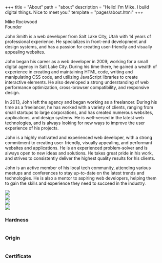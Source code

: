 +++
title = "About"
path = "about"
description = "Hello! I’m Mike. I build digital things. Nice to meet you."
template = "pages/about.html"
+++

<div class="uk-grid-margin uk-container uk-container-expand-right">
    <div class="grid-expand uk-grid-column-large uk-grid" uk-grid>
        <div class="uk-width-3-5@l">
            <div class="uk-margin uk-container-item-padding-remove-right">
                <div class="uk-panel uk-margin-remove-first-child">
                    <img class="" alt data-src="https://dummyimage.com/1200x600" data-sizes="(min-width: 1200px) 1200px" data-width="1200" data-height="600" uk-img>             
                    <div class="el-title uk-h4 uk-margin-top uk-margin-remove-bottom">Mike Rockwood</div>        
                    <div class="el-meta uk-text-meta uk-text-emphasis">Founder</div>        
                </div>
            </div>
        </div>
        <div class="uk-width-2-5@l uk-flex-first@l">
            <div class="uk-panel uk-margin uk-width-xlarge uk-margin-auto-right@s uk-margin-remove-left@s uk-margin-auto uk-text-left">
                <p>John Smith is a web developer from Salt Lake City, Utah with 14 years of professional experience. He specializes in front-end development and design systems, and has a passion for creating user-friendly and visually appealing websites.</p>
                <p>John began his career as a web developer in 2009, working for a small digital agency in Salt Lake City. During his time there, he gained a wealth of experience in creating and maintaining HTML code, writing and manipulating CSS code, and utilizing JavaScript libraries to create interactive elements. He also developed a strong understanding of web performance optimization, cross-browser compatibility, and responsive design.</p>
                <p class="uk-text-lead">In 2013, John left the agency and began working as a freelancer. During his time as a freelancer, he has worked with a variety of clients, ranging from small startups to large corporations, and has created numerous websites, applications, and design systems. He is well-versed in the latest web technologies, and is always looking for new ways to improve the user experience of his projects.</p>
                <p>John is a highly motivated and experienced web developer, with a strong commitment to creating user-friendly, visually appealing, and performant websites and applications. He is an experienced problem-solver and is always open to new ideas and solutions. He takes great pride in his work, and strives to consistently deliver the highest quality results for his clients.</p>
                <p>John is an active member of his local tech community, attending various meetups and conferences to stay up-to-date on the latest trends and technologies. He is also a mentor to aspiring web developers, helping them to gain the skills and experience they need to succeed in the industry.</p>
            </div>
        </div>
    </div>
</div>


<section class="uk-section uk-section-large">
    <div class="uk-grid uk-child-width-1-2 uk-child-width-1-4@m uk-grid-collapse" uk-grid>
        <div><img src="https://source.unsplash.com/ieic5Tq8YMk"></div>
        <div><img src="https://source.unsplash.com/pzzHdzlFFXE"></div>
        <div><img src="https://source.unsplash.com/v6aIiHkNTMo"></div>
        <div><img src="https://source.unsplash.com/Ql4Y26OsEoY"></div>
    </div>
</section>


<section class="uk-section">
    <div class="uk-container">
        <div class="uk-margin-large uk-width-xlarge@s uk-text-center">
            <div class="uk-child-width-1-1 uk-child-width-1-3@s uk-grid-large uk-grid-divider uk-grid-match" uk-grid>
                <div>
                    <div class="uk-panel uk-margin-remove-first-child" uk-scrollspy="target: [uk-scrollspy-class];">
                        <h3 class="uk-h6 uk-margin-top uk-margin-remove-bottom">Hardness</h3>        
                        <img class="uk-text-emphasis uk-margin-top" alt uk-svg uk-img="{{ config.base_url | safe }}/images/materials-icon-01.svg">        
                    </div>
                </div>
                <div>
                    <div class="uk-panel uk-margin-remove-first-child" uk-scrollspy="target: [uk-scrollspy-class];">
                        <h3 class="uk-h6 uk-margin-top uk-margin-remove-bottom">Origin</h3>        
                        <img class="uk-text-emphasis uk-margin-top" alt uk-svg uk-img="{{ config.base_url | safe }}/images/materials-icon-02.svg">        
                    </div>
                </div>
                <div>
                    <div class="uk-panel uk-margin-remove-first-child" uk-scrollspy="target: [uk-scrollspy-class];">
                        <h3 class="uk-h6 uk-margin-top uk-margin-remove-bottom">Certificate</h3>        
                        <img class="uk-text-emphasis uk-margin-top" alt uk-svg uk-img="{{ config.base_url | safe }}/images/materials-icon-03.svg">        
                    </div>
                </div>
            </div>
        </div>
    </div>
</section>
